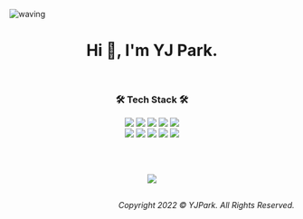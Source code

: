 ![waving](https://capsule-render.vercel.app/api?type=waving&height=200&fontSize=40&fontAlign=50&fontAlignY=35&text=DATA%20HAS%20A%20BETTER%20IDEA&color=gradient&customColorList=1)

<h1 align='Center'> Hi 👋, I'm YJ Park. </h1>

<br>

<h3 align="Center"> 🛠 Tech Stack 🛠 </h3>

<p align="Center">
  <img src="https://img.shields.io/badge/-Python-4f4f4f?&logo=Python" />
  <img src="https://img.shields.io/badge/-Pyspark-4f4f4f?&logo=Spark&logoColor=white" />
  <img src="https://img.shields.io/badge/-SQL-4f4f4f?&logo=MySQL&logoColor=white" />  
  <img src="https://img.shields.io/badge/-MLflow-4f4f4f?&logo=MLflow" />
  <img src="https://img.shields.io/badge/-scikit--learn-4f4f4f?&logo=scikit-learn" />
<br> 
  <img src="https://img.shields.io/badge/-TensorFlow-4f4f4f?&logo=TensorFlow" />  
  <img src="https://img.shields.io/badge/-Spark-4f4f4f?&logo=Spark" />
  <img src="https://img.shields.io/badge/-MySQL-4f4f4f?&logo=MySQL&logoColor=white" />
  <img src="https://img.shields.io/badge/-VS%20Code-4f4f4f?&logo=VSCode" />
  <img src="https://img.shields.io/badge/-Jupyter-4f4f4f?&logo=Jupyter" />
</p>

<br>
<br>

<p align="center">
  <a href="https://hits.seeyoufarm.com"><img src="https://hits.seeyoufarm.com/api/count/incr/badge.svg?url=https%3A%2F%2Fgithub.com%2FYJPark0421&count_bg=%23a4a4a4&title_bg=%234f4f4f&icon=github.svg&icon_color=%23FFFFFF&title=hits&edge_flat=false"/></a>
</p> 
<!-- 5793FF -->
<!-- ff85c2 -->
<!-- ffd9ec -->
<h2> </h2>
<p align='Right'>
  <i>Copyright 2022 © YJPark. All Rights Reserved.</i>
</p>

